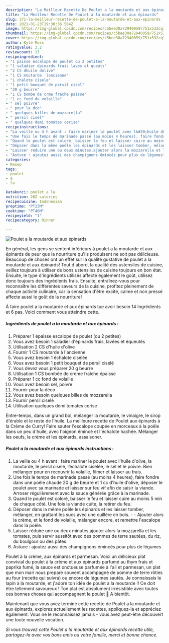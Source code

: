 ```yaml
---
description: "La Meilleur Recette De Poulet a la moutarde et aux épinards"
title: "La Meilleur Recette De Poulet a la moutarde et aux épinards"
slug: 371-la-meilleur-recette-de-poulet-a-la-moutarde-et-aux-epinards
date: 2021-01-23T19:30:36.564Z
image: https://img-global.cpcdn.com/recipes/c5bee30a72940059/751x532cq70/poulet-a-la-moutarde-et-aux-epinards-photo-principale-de-la-recette.jpg
thumbnail: https://img-global.cpcdn.com/recipes/c5bee30a72940059/751x532cq70/poulet-a-la-moutarde-et-aux-epinards-photo-principale-de-la-recette.jpg
cover: https://img-global.cpcdn.com/recipes/c5bee30a72940059/751x532cq70/poulet-a-la-moutarde-et-aux-epinards-photo-principale-de-la-recette.jpg
author: Kyle Moss
ratingvalue: 3.2
reviewcount: 13
recipeingredient:
- "1 paisse escalope de poulet ou 2 petites"
- "1 saladier dpinards frais laves et queuts"
- "2 CS dhuile dolive"
- "1 CS moutarde  lancienne"
- "1 chalote cisele"
- "1 petit bouquet de persil cisel"
- "20 g beurre"
- "1 CS bombe de crme frache paisse"
- "1 cc fond de volaille"
- " sel poivre"
- " pour la dco"
- " quelques billes de mozzarella"
- " persil cisel"
- " quelques demi tomates cerise"
recipeinstructions:
- "La veille ou 4 h avant : faire mariner le poulet avec l&#39;huile d&#39;olive, la moutarde, le persil ciselé, l’échalote ciselée, le sel et le poivre. Bien mélanger pour en recouvrir la volaille, filmer et laisser au frais."
- "Une fois le temps de marinade passé (au moins 4 heures), faire fondre dans une poêle chaude 20 g de beurre et 1 cc d&#39;huile d&#39;olive, déposer le poulet avec sa marinade et laisser sur feu vif afin de saisir la viande. Arroser régulièrement avec la sauce générée grâce à la marinade."
- "Quand le poulet est coloré, baisser le feu et laisser cuire au moins 5 min de chaque côté. Une fois la viande cuite, la retirer du feu."
- "Déposer dans la même poêle les épinards et les laisser tomber, mélanger, en grattant les sucs avec une cuillère en bois.  Ajouter alors la crème, et le fond de volaille, mélanger encore, et remettre l&#39;escalope dans la poêle."
- "Laisser réduire une ou deux minutes,ajouter alors la mozzarella et les tomates, puis servir aussitôt avec des pommes de terre sautées, du riz, du boulgour ou des pâtes."
- "Astuce : ajoutez aussi des champignons émincés pour plus de légumes"
categories:
- Resep
tags:
- poulet
- a
- la

katakunci: poulet a la 
nutrition: 262 calories
recipecuisine: Indonesian
preptime: "PT23M"
cooktime: "PT46M"
recipeyield: "1"
recipecategory: Dinner

---
```



![Poulet a la moutarde et aux épinards](https://img-global.cpcdn.com/recipes/c5bee30a72940059/751x532cq70/poulet-a-la-moutarde-et-aux-epinards-photo-principale-de-la-recette.jpg)

En général, les gens se sentent inférieurs à poulet a la moutarde et aux épinards de peur que la nourriture qu'ils produisent ne soit pas délicieuse. Beaucoup de choses ont un effet sur la qualité gustative de poulet a la moutarde et aux épinards! Tout d'abord, la qualité des ustensiles de cuisine, veillez toujours à utiliser de bons ustensiles de cuisine toujours en bon état. Ensuite, le type d'ingrédients utilisés affecte également le goût, utilisez donc toujours des ingrédients frais. Ensuite, entraînez-vous pour reconnaître les différentes saveurs de la cuisine, profitez pleinement de chaque activité culinaire, car la sensation d'être excité, calme et non pressé affecte aussi le goût de la nourriture!

<!--inarticleads1-->

À faire poulet a la moutarde et aux épinards tue avoir besoin 14 Ingrédients et 6 pas. Voici comment vous atteindre cette.

##### Ingrédients de poulet a la moutarde et aux épinards :

1. Préparer 1 épaisse escalope de poulet (ou 2 petites)
1. Vous avez besoin 1 saladier d&#39;épinards frais, lavées et équeutés
1. Utilisation 2 CS d&#39;huile d&#39;olive
1. Fournir 1 CS moutarde à l&#39;ancienne
1. Vous avez besoin 1 échalote ciselée
1. Vous avez besoin 1 petit bouquet de persil ciselé
1. Vous devez vous préparer 20 g beurre
1. Utilisation 1 CS bombée de crème fraîche épaisse
1. Préparer 1 cc fond de volaille
1. Vous avez besoin  sel, poivre
1. Fournir  pour la déco
1. Vous avez besoin  quelques billes de mozzarella
1. Fournir  persil ciselé
1. Utilisation  quelques demi tomates cerise


Entre-temps, dans un grand bol, mélanger la moutarde, le vinaigre, le sirop d&#39;érable et le reste de l&#39;huile. La meilleure recette de Poulet aux épinards à la Crème de Curry! Faire sauter l&#39;escalope coupée en morceaux à la poêle dans un peu d&#39;huile, avec l&#39;oignon émincé et l&#39;échalote hachée. Mélanger les oeufs, la crème et les épinards, assaisoner. 

<!--inarticleads2-->

##### Poulet a la moutarde et aux épinards instructions :

1. La veille ou 4 h avant : faire mariner le poulet avec l&#39;huile d&#39;olive, la moutarde, le persil ciselé, l’échalote ciselée, le sel et le poivre. Bien mélanger pour en recouvrir la volaille, filmer et laisser au frais.
1. Une fois le temps de marinade passé (au moins 4 heures), faire fondre dans une poêle chaude 20 g de beurre et 1 cc d&#39;huile d&#39;olive, déposer le poulet avec sa marinade et laisser sur feu vif afin de saisir la viande. Arroser régulièrement avec la sauce générée grâce à la marinade.
1. Quand le poulet est coloré, baisser le feu et laisser cuire au moins 5 min de chaque côté. Une fois la viande cuite, la retirer du feu.
1. Déposer dans la même poêle les épinards et les laisser tomber, mélanger, en grattant les sucs avec une cuillère en bois. -  - Ajouter alors la crème, et le fond de volaille, mélanger encore, et remettre l&#39;escalope dans la poêle.
1. Laisser réduire une ou deux minutes,ajouter alors la mozzarella et les tomates, puis servir aussitôt avec des pommes de terre sautées, du riz, du boulgour ou des pâtes.
1. Astuce : ajoutez aussi des champignons émincés pour plus de légumes


Poulet à la crème, aux épinards et parmesan. Voici un délicieux plat convivial du poulet à la crème et aux épinards parfumé au thym frais et paprika fumé, la sauce est onctueuse parfumée à l&#39;ail et parmesan, un plat que mon mari nous prepare souvent accompagné de pomme de terre rôties au four (recette qui suivra) ou encore de légumes sautés. Je connaissais le lapin à la moutarde, et j&#39;adore ton idée de poulet à la moutarde !! Ce doit être tellement savoureux ! Ton plat est absolument irrésistible avec toutes ces bonnes choses qui accompagnent le poulet 🙂 A bientôt. 

<!--inarticleads1-->

<p>
Maintenant que vous avez terminé cette recette de Poulet a la moutarde et aux épinards, explorez actuellement les recettes, appliquez-la et appréciez également. Vous ne le reconnaissez jamais - vous avez peut-être découvert une toute nouvelle vocation.
</p>

<p>
<i>Si vous trouvez cette Poulet a la moutarde et aux épinards recette utile, partagez-la avec vos bons amis ou votre famille, merci et bonne chance.</i>
</p>
